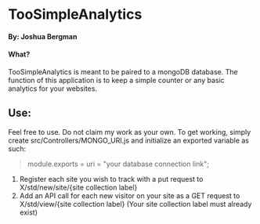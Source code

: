 # TooSimpleAnalytics

#### By: Joshua Bergman

#### What?

TooSimpleAnalytics is meant to be paired to a mongoDB database. The function of this application is to keep a simple counter or any basic analytics for your websites.

## Use:

Feel free to use. Do not claim my work as your own. To get working, simply create src/Controllers/MONGO_URI.js and initialize an exported variable as such:

> module.exports = uri = "your database connection link";

1. Register each site you wish to track with a put request to X/std/new/site/{site collection label}
2. Add an API call for each new visitor on your site as a GET request to X/std/view/{site collection label} (Your site collection label must already exist)
